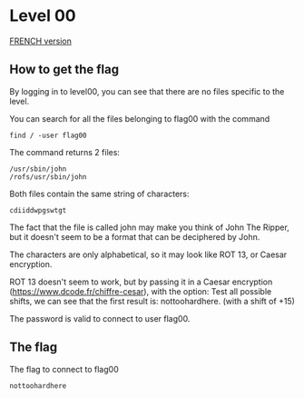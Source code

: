 # Level 00

[FRENCH version](README.md)

## How to get the flag

By logging in to level00, you can see that there are no files specific to the level.

You can search for all the files belonging to flag00 with the command

```
find / -user flag00
```

The command returns 2 files:

```
/usr/sbin/john
/rofs/usr/sbin/john
```

Both files contain the same string of characters:

```
cdiiddwpgswtgt
```

The fact that the file is called john may make you think of John The Ripper, but it doesn't seem to be a format that can be deciphered by John.

The characters are only alphabetical, so it may look like ROT 13, or Caesar encryption.

ROT 13 doesn't seem to work, but by passing it in a Caesar encryption (https://www.dcode.fr/chiffre-cesar), with the option: Test all possible shifts, we can see that the first result is: nottoohardhere. (with a shift of +15)

The password is valid to connect to user flag00.

## The flag

The flag to connect to flag00
```
nottoohardhere
```
